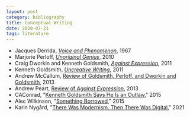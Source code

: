 ```yaml
---
layout: post
category: bibliography
title: Conceptual Writing
date: 2020-07-21
tags: literature
---
```


* Jacques Derrida, [*Voice and Phenomenon*](https://en.wikipedia.org/wiki/Speech_and_Phenomena), 1967
* Marjorie Perloff, [*Unoriginal Genius*](https://press.uchicago.edu/ucp/books/book/chicago/U/bo5886908.html), 2010
* Craig Dworkin and Kenneth Goldsmith, [*Against Expression*](https://monoskop.org/log/?p=6958), 2011
* Kenneth Goldsmith, [*Uncreative Writing*](https://cup.columbia.edu/book/uncreative-writing/9780231149907), 2011
* Andrew McCallum, [Review of Goldsmith, Perloff, and Dworkin and Goldsmith](https://onlinelibrary.wiley.com/doi/abs/10.1111/eie.12014), 2013
* Andrew Peart, [Review of *Against Expression*](https://www.jstor.org/stable/24770556), 2013
* CAConrad, "[Kenneth Goldsmith Says He Is an Outlaw](https://www.poetryfoundation.org/harriet-books/2015/06/kenneth-goldsmith-says-he-is-an-outlaw)," 2015
* Alec Wilkinson, "[Something Borrowed](https://www.newyorker.com/magazine/2015/10/05/something-borrowed-wilkinson)," 2015
* Karin Nygård, "[There Was Modernism. Then There Was Digital](https://c21.openlibhums.org/article/id/3400/)," 2021
